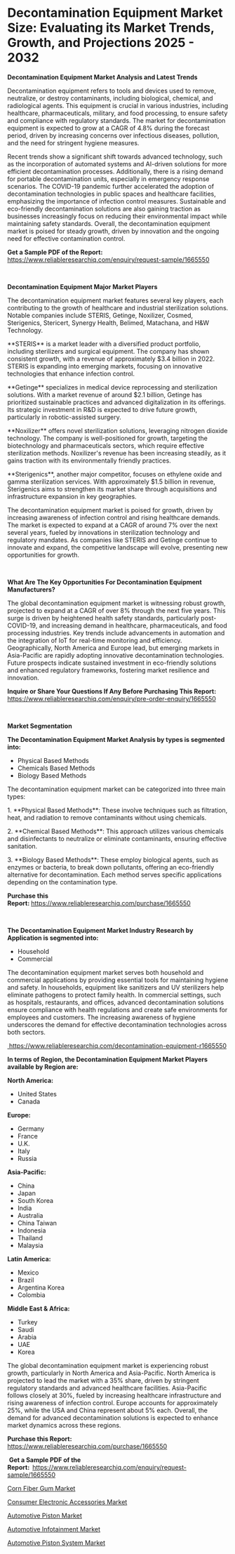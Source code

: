 <p><h1>Decontamination Equipment Market Size: Evaluating its Market Trends, Growth, and Projections 2025 - 2032</h1></p><p><strong>Decontamination Equipment Market Analysis and Latest Trends</strong></p>
<p><p>Decontamination equipment refers to tools and devices used to remove, neutralize, or destroy contaminants, including biological, chemical, and radiological agents. This equipment is crucial in various industries, including healthcare, pharmaceuticals, military, and food processing, to ensure safety and compliance with regulatory standards. The market for decontamination equipment is expected to grow at a CAGR of 4.8% during the forecast period, driven by increasing concerns over infectious diseases, pollution, and the need for stringent hygiene measures.</p><p>Recent trends show a significant shift towards advanced technology, such as the incorporation of automated systems and AI-driven solutions for more efficient decontamination processes. Additionally, there is a rising demand for portable decontamination units, especially in emergency response scenarios. The COVID-19 pandemic further accelerated the adoption of decontamination technologies in public spaces and healthcare facilities, emphasizing the importance of infection control measures. Sustainable and eco-friendly decontamination solutions are also gaining traction as businesses increasingly focus on reducing their environmental impact while maintaining safety standards. Overall, the decontamination equipment market is poised for steady growth, driven by innovation and the ongoing need for effective contamination control.</p></p>
<p><strong>Get a Sample PDF of the Report:&nbsp;</strong> <a href="https://www.reliableresearchiq.com/enquiry/request-sample/1665550?utm_campaign=1159&utm_medium=2&utm_source=Github&utm_content=ia&utm_term=06022025&utm_id=decontamination-equipment">https://www.reliableresearchiq.com/enquiry/request-sample/1665550</a></p>
<p>&nbsp;</p>
<p><strong>Decontamination Equipment Major Market Players</strong></p>
<p><p>The decontamination equipment market features several key players, each contributing to the growth of healthcare and industrial sterilization solutions. Notable companies include STERIS, Getinge, Noxilizer, Cosmed, Sterigenics, Stericert, Synergy Health, Belimed, Matachana, and H&W Technology.</p><p>**STERIS** is a market leader with a diversified product portfolio, including sterilizers and surgical equipment. The company has shown consistent growth, with a revenue of approximately $3.4 billion in 2022. STERIS is expanding into emerging markets, focusing on innovative technologies that enhance infection control.</p><p>**Getinge** specializes in medical device reprocessing and sterilization solutions. With a market revenue of around $2.1 billion, Getinge has prioritized sustainable practices and advanced digitalization in its offerings. Its strategic investment in R&D is expected to drive future growth, particularly in robotic-assisted surgery.</p><p>**Noxilizer** offers novel sterilization solutions, leveraging nitrogen dioxide technology. The company is well-positioned for growth, targeting the biotechnology and pharmaceuticals sectors, which require effective sterilization methods. Noxilizer's revenue has been increasing steadily, as it gains traction with its environmentally friendly practices.</p><p>**Sterigenics**, another major competitor, focuses on ethylene oxide and gamma sterilization services. With approximately $1.5 billion in revenue, Sterigenics aims to strengthen its market share through acquisitions and infrastructure expansion in key geographies.</p><p>The decontamination equipment market is poised for growth, driven by increasing awareness of infection control and rising healthcare demands. The market is expected to expand at a CAGR of around 7% over the next several years, fueled by innovations in sterilization technology and regulatory mandates. As companies like STERIS and Getinge continue to innovate and expand, the competitive landscape will evolve, presenting new opportunities for growth.</p></p>
<p>&nbsp;</p>
<p><strong>What Are The Key Opportunities For Decontamination Equipment Manufacturers?</strong></p>
<p><p>The global decontamination equipment market is witnessing robust growth, projected to expand at a CAGR of over 8% through the next five years. This surge is driven by heightened health safety standards, particularly post-COVID-19, and increasing demand in healthcare, pharmaceuticals, and food processing industries. Key trends include advancements in automation and the integration of IoT for real-time monitoring and efficiency. Geographically, North America and Europe lead, but emerging markets in Asia-Pacific are rapidly adopting innovative decontamination technologies. Future prospects indicate sustained investment in eco-friendly solutions and enhanced regulatory frameworks, fostering market resilience and innovation.</p></p>
<p><strong>Inquire or Share Your Questions If Any Before Purchasing This Report:</strong> <a href="https://www.reliableresearchiq.com/enquiry/pre-order-enquiry/1665550?utm_campaign=1159&utm_medium=2&utm_source=Github&utm_content=ia&utm_term=06022025&utm_id=decontamination-equipment">https://www.reliableresearchiq.com/enquiry/pre-order-enquiry/1665550</a></p>
<p>&nbsp;</p>
<p><strong>Market Segmentation</strong></p>
<p><strong>The Decontamination Equipment Market Analysis by types is segmented into:</strong></p>
<p><ul><li>Physical Based Methods</li><li>Chemicals Based Methods</li><li>Biology Based Methods</li></ul></p>
<p><p>The decontamination equipment market can be categorized into three main types: </p><p>1. **Physical Based Methods**: These involve techniques such as filtration, heat, and radiation to remove contaminants without using chemicals.</p><p>   </p><p>2. **Chemical Based Methods**: This approach utilizes various chemicals and disinfectants to neutralize or eliminate contaminants, ensuring effective sanitation.</p><p>3. **Biology Based Methods**: These employ biological agents, such as enzymes or bacteria, to break down pollutants, offering an eco-friendly alternative for decontamination. Each method serves specific applications depending on the contamination type.</p></p>
<p><strong>Purchase this Report:&nbsp;</strong><a href="https://www.reliableresearchiq.com/purchase/1665550?utm_campaign=1159&utm_medium=2&utm_source=Github&utm_content=ia&utm_term=06022025&utm_id=decontamination-equipment">https://www.reliableresearchiq.com/purchase/1665550</a></p>
<p>&nbsp;</p>
<p><strong>The Decontamination Equipment Market Industry Research by Application is segmented into:</strong></p>
<p><ul><li>Household</li><li>Commercial</li></ul></p>
<p><p>The decontamination equipment market serves both household and commercial applications by providing essential tools for maintaining hygiene and safety. In households, equipment like sanitizers and UV sterilizers help eliminate pathogens to protect family health. In commercial settings, such as hospitals, restaurants, and offices, advanced decontamination solutions ensure compliance with health regulations and create safe environments for employees and customers. The increasing awareness of hygiene underscores the demand for effective decontamination technologies across both sectors.</p></p>
<p><a href="https://www.reliableresearchiq.com/decontamination-equipment-r1665550?utm_campaign=1159&utm_medium=2&utm_source=Github&utm_content=ia&utm_term=06022025&utm_id=decontamination-equipment">&nbsp;https://www.reliableresearchiq.com/decontamination-equipment-r1665550</a></p>
<p><strong>In terms of Region, the Decontamination Equipment Market Players available by Region are:</strong></p>
<p>
    <p> <strong> North America: </strong>
        <ul>
            <li>United States</li>
            <li>Canada</li>
        </ul>
        </p> 
    <p> <strong> Europe: </strong>
        <ul>
            <li>Germany</li>
            <li>France</li>
            <li>U.K.</li>
            <li>Italy</li>
            <li>Russia</li>
        </ul>
        </p> 
    <p> <strong> Asia-Pacific: </strong>
        <ul>
            <li>China</li>
            <li>Japan</li>
            <li>South Korea</li>
            <li>India</li>
            <li>Australia</li>
            <li>China Taiwan</li>
            <li>Indonesia</li>
            <li>Thailand</li>
            <li>Malaysia</li>
        </ul>
        </p> 
    <p> <strong> Latin America: </strong>
        <ul>
            <li>Mexico</li>
            <li>Brazil</li>
            <li>Argentina Korea</li>
            <li>Colombia</li>
        </ul>
        </p> 
    <p> <strong> Middle East & Africa: </strong>
        <ul>
            <li>Turkey</li>
            <li>Saudi</li>
            <li>Arabia</li>
            <li>UAE</li>
            <li>Korea</li>
        </ul>
    </p>
    </p>
<p><p>The global decontamination equipment market is experiencing robust growth, particularly in North America and Asia-Pacific. North America is projected to lead the market with a 35% share, driven by stringent regulatory standards and advanced healthcare facilities. Asia-Pacific follows closely at 30%, fueled by increasing healthcare infrastructure and rising awareness of infection control. Europe accounts for approximately 25%, while the USA and China represent about 5% each. Overall, the demand for advanced decontamination solutions is expected to enhance market dynamics across these regions.</p></p>
<p><strong>Purchase this Report: </strong><a href="https://www.reliableresearchiq.com/purchase/1665550?utm_campaign=1159&utm_medium=2&utm_source=Github&utm_content=ia&utm_term=06022025&utm_id=decontamination-equipment">https://www.reliableresearchiq.com/purchase/1665550</a></p>
<p>&nbsp;<strong>Get a Sample PDF of the Report:&nbsp;&nbsp;</strong><a href="https://www.reliableresearchiq.com/enquiry/request-sample/1665550?utm_campaign=1159&utm_medium=2&utm_source=Github&utm_content=ia&utm_term=06022025&utm_id=decontamination-equipment">https://www.reliableresearchiq.com/enquiry/request-sample/1665550</a></p>
<p><strong></strong></p>
<p><p><a href="https://github.com/sadithsondah72/Market-Research-Report-List-1/blob/main/corn-fiber-gum-market.md?utm_campaign=1159&utm_medium=2&utm_source=Github&utm_content=ia&utm_term=06022025&utm_id=decontamination-equipment">Corn Fiber Gum Market</a></p><p><a href="https://github.com/mshiradeth/Market-Research-Report-List-1/blob/main/consumer-electronic-accessories-market.md?utm_campaign=1159&utm_medium=2&utm_source=Github&utm_content=ia&utm_term=06022025&utm_id=decontamination-equipment">Consumer Electronic Accessories Market</a></p><p><a href="https://www.linkedin.com/pulse/automotive-piston-market-growth-outlook-from-2025-2032-nhdlc?utm_campaign=1159&utm_medium=2&utm_source=Github&utm_content=ia&utm_term=06022025&utm_id=decontamination-equipment">Automotive Piston Market</a></p><p><a href="https://www.linkedin.com/pulse/automotive-infotainment-market-size-forecast-from-2025-2032-osfqe?utm_campaign=1159&utm_medium=2&utm_source=Github&utm_content=ia&utm_term=06022025&utm_id=decontamination-equipment">Automotive Infotainment Market</a></p><p><a href="https://www.linkedin.com/pulse/key-drivers-automotive-piston-system-market-how-its-growing-gtslc?utm_campaign=1159&utm_medium=2&utm_source=Github&utm_content=ia&utm_term=06022025&utm_id=decontamination-equipment">Automotive Piston System Market</a></p></p>